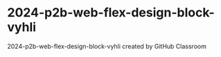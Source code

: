 # 2024-p2b-web-flex-design-block-vyhli
2024-p2b-web-flex-design-block-vyhli created by GitHub Classroom
